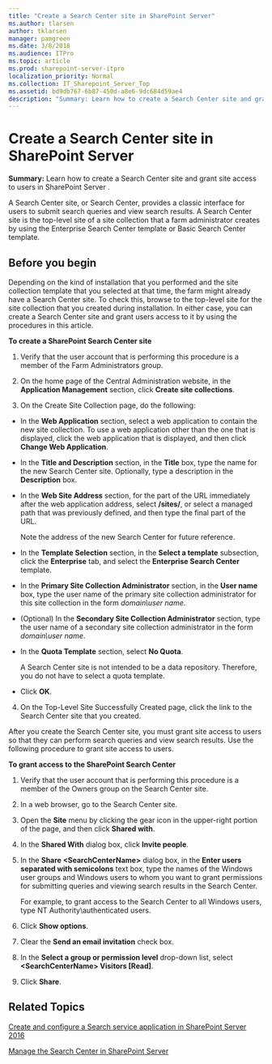 ```yaml
---
title: "Create a Search Center site in SharePoint Server"
ms.author: tlarsen
author: tklarsen
manager: pamgreen
ms.date: 3/8/2018
ms.audience: ITPro
ms.topic: article
ms.prod: sharepoint-server-itpro
localization_priority: Normal
ms.collection: IT_Sharepoint_Server_Top
ms.assetid: bd9db767-6b87-450d-a8e6-9dc684d59ae4
description: "Summary: Learn how to create a Search Center site and grant site access to users in SharePoint Server ."
---
```


# Create a Search Center site in SharePoint Server

 **Summary:** Learn how to create a Search Center site and grant site access to users in SharePoint Server . 
  
A Search Center site, or Search Center, provides a classic interface for users to submit search queries and view search results. A Search Center site is the top-level site of a site collection that a farm administrator creates by using the Enterprise Search Center template or Basic Search Center template.
  
## Before you begin
<a name="begin"> </a>

Depending on the kind of installation that you performed and the site collection template that you selected at that time, the farm might already have a Search Center site. To check this, browse to the top-level site for the site collection that you created during installation. In either case, you can create a Search Center site and grant users access to it by using the procedures in this article.
  

    

<a name="begin"> </a>

 **To create a SharePoint Search Center site**
  
1. Verify that the user account that is performing this procedure is a member of the Farm Administrators group.
    
2. On the home page of the Central Administration website, in the **Application Management** section, click **Create site collections**.
    
3. On the Create Site Collection page, do the following:
    
  - In the **Web Application** section, select a web application to contain the new site collection. To use a web application other than the one that is displayed, click the web application that is displayed, and then click **Change Web Application**.
    
  - In the **Title and Description** section, in the **Title** box, type the name for the new Search Center site. Optionally, type a description in the **Description** box. 
    
  - In the **Web Site Address** section, for the part of the URL immediately after the web application address, select **/sites/**, or select a managed path that was previously defined, and then type the final part of the URL.
    
    Note the address of the new Search Center for future reference.
    
  - In the **Template Selection** section, in the **Select a template** subsection, click the **Enterprise** tab, and select the **Enterprise Search Center** template. 
    
  - In the **Primary Site Collection Administrator** section, in the **User name** box, type the user name of the primary site collection administrator for this site collection in the form  _domain\user name_.
    
  - (Optional) In the **Secondary Site Collection Administrator** section, type the user name of a secondary site collection administrator in the form  _domain\user name_.
    
  - In the **Quota Template** section, select **No Quota**.
    
    A Search Center site is not intended to be a data repository. Therefore, you do not have to select a quota template.
    
  - Click **OK**.
    
4. On the Top-Level Site Successfully Created page, click the link to the Search Center site that you created.
    
After you create the Search Center site, you must grant site access to users so that they can perform search queries and view search results. Use the following procedure to grant site access to users.
  
 **To grant access to the SharePoint Search Center**
  
1. Verify that the user account that is performing this procedure is a member of the Owners group on the Search Center site.
    
2. In a web browser, go to the Search Center site.
    
3. Open the **Site** menu by clicking the gear icon in the upper-right portion of the page, and then click **Shared with**.
    
4. In the **Shared With** dialog box, click **Invite people**.
    
5. In the **Share \<SearchCenterName\>** dialog box, in the **Enter users separated with semicolons** text box, type the names of the Windows user groups and Windows users to whom you want to grant permissions for submitting queries and viewing search results in the Search Center. 
    
    For example, to grant access to the Search Center to all Windows users, type NT Authority\authenticated users.
    
6. Click **Show options**.
    
7. Clear the **Send an email invitation** check box. 
    
8. In the **Select a group or permission level** drop-down list, select **\<SearchCenterName\> Visitors [Read]**.
    
9. Click **Share**.
    
## Related Topics
<a name="begin"> </a>

[Create and configure a Search service application in SharePoint Server 2016](create-and-configure-a-search-service-application.md)
  
[Manage the Search Center in SharePoint Server](manage-the-search-center-in-sharepoint-server.md)
  

